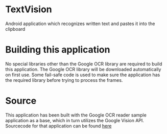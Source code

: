 # TextVision
Android application which recognizes written text and pastes it into the clipboard

# Building this application
No special libraries other than the Google OCR library are required to build this application.
The Google OCR library will be downloaded automatically on first use.
Some fail-safe code is used to make sure the application has the required library before trying to process the frames.

# Source
This application has been built with the Google OCR reader sample application as a base, which in turn utilizes the Google Vision API.
Sourcecode for that application can be found [here](https://github.com/googlesamples/android-vision/tree/master/visionSamples/ocr-reader)
